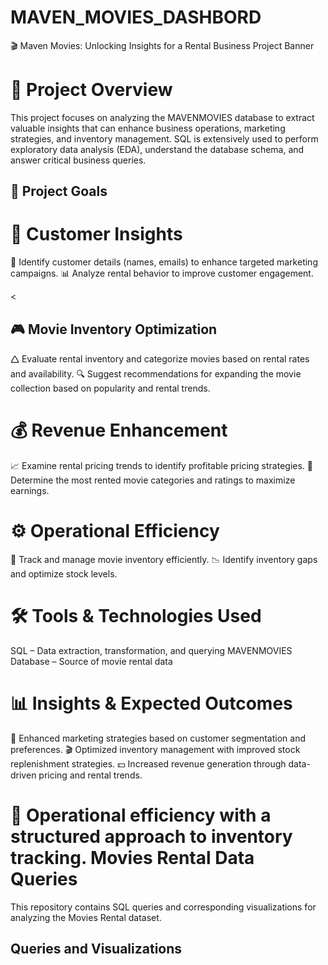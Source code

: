 # MAVEN_MOVIES_DASHBORD

🎬 Maven Movies: Unlocking Insights for a Rental Business
Project Banner

<H1>📌 Project Overview</H1>
This project focuses on analyzing the MAVENMOVIES database to extract valuable insights that can enhance business operations, marketing strategies, and inventory management. SQL is extensively used to perform exploratory data analysis (EDA), understand the database schema, and answer critical business queries.

<H2>🎯 Project Goals</H2>

<H1>🛒 Customer Insights </H1>

📌 Identify customer details (names, emails) to enhance targeted marketing campaigns.
📊 Analyze rental behavior to improve customer engagement.

<<H2>🎮 Movie Inventory Optimization</H2>

🛆 Evaluate rental inventory and categorize movies based on rental rates and availability.
🔍 Suggest recommendations for expanding the movie collection based on popularity and rental trends.

<H1>💰 Revenue Enhancement</H1>

📈 Examine rental pricing trends to identify profitable pricing strategies.
🎥 Determine the most rented movie categories and ratings to maximize earnings.

<H1>⚙️ Operational Efficiency</H1>

📌 Track and manage movie inventory efficiently.
📉 Identify inventory gaps and optimize stock levels.

<H1>🛠️ Tools & Technologies Used</H1>

SQL – Data extraction, transformation, and querying
MAVENMOVIES Database – Source of movie rental data

<H1>📊 Insights & Expected Outcomes</H1>

📢 Enhanced marketing strategies based on customer segmentation and preferences.
🎬 Optimized inventory management with improved stock replenishment strategies.
💵 Increased revenue generation through data-driven pricing and rental trends.

<H1>📌 Operational efficiency with a structured approach to inventory tracking.
Movies Rental Data Queries</H1>
This repository contains SQL queries and corresponding visualizations for analyzing the Movies Rental dataset.

<H2>Queries and Visualizations</H2>
